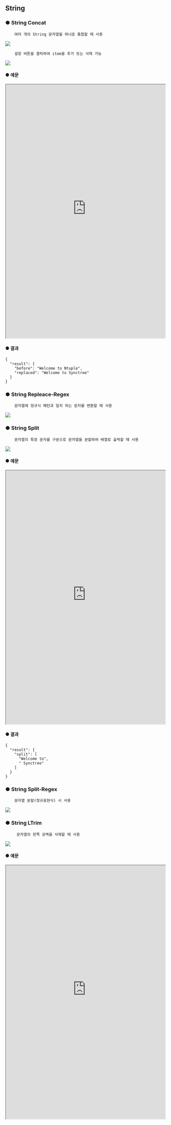 ## String

### ● String Concat

        여러 개의 String 문자열을 하나로 통합할 때 사용

![](../../img/assets/image%20%2863%29.png)

        설정 버튼을 클릭하여 item을 추가 또는 삭제 가능

![](../../img/assets/image%20%28190%29.png)

#### ● 예문

<iframe
    src="https://d1sxhpvag16wqc.cloudfront.net/v3.1.0/util/string_concat"
    width="100%"
    height="800px"
    allow=""
    sandbox="allow-scripts allow-same-origin" />
<div class="display-pdf">
    <p><img src="../../img/assets/image%20%28376%29.png" alt="" /></p>
    <p><img src="../../img/assets/image%20%28353%29.png" alt="" /></p>
    <p><img src="../../img/assets/image%20%28338%29.png" alt="" /></p>
</div>

#### ● 결과

```text
{
  "result": {
    "concat": "Welcome toSynctree"
  }
}
```

### ● String Index

         문자열에서 찾고자 하는 문자의 위치를 찾을 때 사용

![](../../img/assets/image%20%28205%29.png)

#### ● 예문

<iframe
    src="https://d1sxhpvag16wqc.cloudfront.net/v3.1.0/util/string_index"
    width="100%"
    height="800px"
    allow=""
    sandbox="allow-scripts allow-same-origin"/>
<div class="display-pdf">
    <p><img src="../../img/assets/image%20%28357%29.png" alt="" /></p>
    <p><img src="../../img/assets/image%20%28369%29.png" alt="" /></p>
</div>

#### ● 결과

```text
{
  "result": {
    "index": 11
  }
}
```

### ● String Format

        문자열 포맷팅

![](../../img/assets/image%20%28210%29.png)

        설정 버튼을 클릭하여 item을 추가 또는 삭제 가능

![](../../img/assets/image%20%2899%29.png)

### ● String Charset Encode

        문자열 인코딩

![](../../img/assets/image%20%28146%29.png)

### ● String Length

        문자열의 길이를 확인할 때 사용

![](../../img/assets/image%20%28148%29.png)

#### ● 예문

<iframe
    src="https://d1sxhpvag16wqc.cloudfront.net/v3.1.0/util/string_length"
    width="100%"
    height="800px"
    allow=""
    sandbox="allow-scripts allow-same-origin"/>
<div class="display-pdf">
    <p><img src="../../img/assets/image%20%28347%29.png" alt="" /></p>
    <p><img src="../../img/assets/image%20%28371%29.png" alt="" /></p>
</div>

#### ● 결과

```text
{
  "result": {
    "length": 19
  }
}
```

### ● String ToArray

        문자열을 배열로 반환 시 사용

![](../../img/assets/image%20%28183%29.png)

#### ● 예문

<iframe
    src="https://d1sxhpvag16wqc.cloudfront.net/v3.1.0/util/string_toarray"
    width="100%"
    height="800px"
    allow=""
    sandbox="allow-scripts allow-same-origin"/>
<div class="display-pdf">
    <p><img src="../../img/assets/image%20%28367%29.png" alt="" /></p>
    <p><img src="../../img/assets/image%20%28375%29.png" alt="" /></p>
</div>

#### ● 결과

```text
{
  "result": {
    "string-to-array": [
      "W",
      "e",
      "l",
      "c",
      "o",
      "m",
      "e",
      " ",
      "t",
      "o",
      " ",
      "S",
      "y",
      "n",
      "c",
      "t",
      "r",
      "e",
      "e"
    ]
  }
}
```

### ● String Substring

        문자열의 일부분을 추출할 때 사용

![](../../img/assets/image%20%28108%29.png)

#### ● 예문

<iframe
    src="https://d1sxhpvag16wqc.cloudfront.net/v3.1.0/util/string_substring"
    width="100%"
    height="800px"
    allow=""
    sandbox="allow-scripts allow-same-origin"/>
<div class="display-pdf">
    <p><img src="../../img/assets/image%20%28342%29.png" alt="" /></p>
    <p><img src="../../img/assets/image%20%28328%29.png" alt="" /></p>
    <p><img src="../../img/assets/image%20%28337%29.png" alt="" /></p>
</div>

#### ● 결과

```text
{
  "result": {
    "substring": "Welcome to Synctre"
  }
}
```

### ● String Replace

        문자열에서 특정 문자를 다른 문자로 변경할 때 사용

![](../../img/assets/image%20%2879%29.png)

#### ● 예문

<iframe
    src="https://d1sxhpvag16wqc.cloudfront.net/v3.1.0/util/string_replace"
    width="100%"
    height="800px"
    allow=""
    sandbox="allow-scripts allow-same-origin"/>
<div class="display-pdf">
    <p><img src="../../img/assets/image%20%28395%29.png" alt="" /></p>
    <p><img src="../../img/assets/image%20%28428%29.png" alt="" /></p>
    <p><img src="../../img/assets/image%20%28406%29.png" alt="" /></p>
</div>

</iframe>

#### ● 결과

```text
{
  "result": {
    "before": "Welcome to Ntuple",
    "replaced": "Welcome to Synctree"
  }
}
```

### ● String Repleace-Regex

        문자열에 정규식 패턴과 일치 하는 문자를 변환할 때 사용

![](../../img/assets/image%20%28107%29.png)

### ● String Split

        문자열의 특정 문자를 구분으로 문자열을 분할하여 배열로 출력할 때 사용

![](../../img/assets/image%20%28144%29.png)

#### ● 예문

<iframe
    src="https://d1sxhpvag16wqc.cloudfront.net/v3.1.0/util/string_split"
    width="100%"
    height="800px"
    allow=""
    sandbox="allow-scripts allow-same-origin"/>
<div class="display-pdf">
    <p><img src="../../img/assets/image%20%28352%29.png" alt="" /></p>
    <p><img src="../../img/assets/image%20%28378%29.png" alt="" /></p>
</div>

</iframe>

#### ● 결과

```text
{
  "result": {
    "split": [
      "Welcome to",
      " Synctree"
    ]
  }
}
```

### ● String Split-Regex

        문자열 분할(정규표현식) 시 사용

![](../../img/assets/image%20%28218%29.png)

### ● String LTrim

         문자열의 왼쪽 공백을 삭제할 때 사용

![](../../img/assets/image%20%28158%29.png)

#### ● 예문

<iframe
    src="https://d1sxhpvag16wqc.cloudfront.net/v3.1.0/util/string_ltrim"
    width="100%"
    height="800px"
    allow=""
    sandbox="allow-scripts allow-same-origin"/>
<div class="display-pdf">
    <p><img src="../../img/assets/image%20%28323%29.png" alt="" /></p>
    <p><img src="../../img/assets/image%20%28324%29.png" alt="" /></p>
</div>

#### ● 결과

```text
{
  "result": {
    "ltrim": "Welcome to Synctree"
  }
}
```

### ● String RTrim

         문자열의 오쪽 공백을 삭제할 때 사용

![](../../img/assets/image%20%2860%29.png)

#### ● 예문

<iframe
    src="https://d1sxhpvag16wqc.cloudfront.net/v3.1.0/util/string_rtrim"
    width="100%"
    height="800px"
    allow=""
    sandbox="allow-scripts allow-same-origin"/>
<div class="display-pdf">
    <p><img src="../../img/assets/image%20%28372%29.png" alt="" /></p>
    <p><img src="../../img/assets/image%20%28334%29.png" alt="" /></p>
</div>

#### ● 결과

```text
{
  "result": {
    "rtrim": "Welcome to Synctree"
  }
}
```
